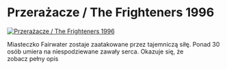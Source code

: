 Przerażacze / The Frighteners 1996 
=============
[![Przerażacze / The Frighteners 1996 ](http://vidos.pl/images/player.gif)](http://vidos.pl/przerazacze-the-frighteners-1996)

 Miasteczko Fairwater zostaje zaatakowane przez tajemniczą siłę. Ponad 30 osób umiera na niespodziewane zawały serca. Okazuje się, że zobacz pełny opis
